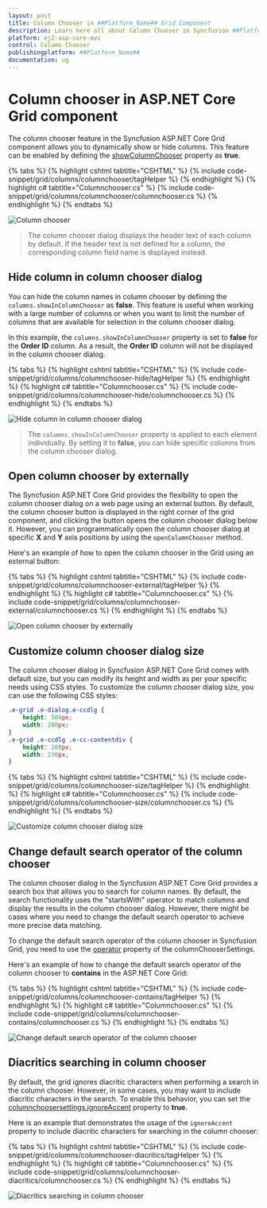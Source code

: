 ```yaml
---
layout: post
title: Column Chooser in ##Platform_Name## Grid Component
description: Learn here all about Column Chooser in Syncfusion ##Platform_Name## Grid component of Syncfusion Essential JS 2 and more.
platform: ej2-asp-core-mvc
control: Column Chooser
publishingplatform: ##Platform_Name##
documentation: ug
---
```


# Column chooser in ASP.NET Core Grid component

The column chooser feature in the Syncfusion ASP.NET Core Grid component allows you to dynamically show or hide columns. This feature can be enabled by defining the [showColumnChooser](https://help.syncfusion.com/cr/aspnetcore-js2/Syncfusion.EJ2.Grids.Grid.html#Syncfusion_EJ2_Grids_Grid_ShowColumnChooser) property as **true**.

{% tabs %}
{% highlight cshtml tabtitle="CSHTML" %}
{% include code-snippet/grid/columns/columnchooser/tagHelper %}
{% endhighlight %}
{% highlight c# tabtitle="Columnchooser.cs" %}
{% include code-snippet/grid/columns/columnchooser/columnchooser.cs %}
{% endhighlight %}
{% endtabs %}

![Column chooser](../images/column-chooser/Colum-chooser.png)

> The column chooser dialog displays the header text of each column by default. If the header text is not defined for a column, the corresponding column field name is displayed instead.

## Hide column in column chooser dialog

You can hide the column names in column chooser by defining the `columns.showInColumnChooser` as **false**. This feature is useful when working with a large number of columns or when you want to limit the number of columns that are available for selection in the column chooser dialog.

In this example, the `columns.showInColumnChooser` property is set to **false** for the **Order ID** column. As a result, the **Order ID** column will not be displayed in the column chooser dialog.

{% tabs %}
{% highlight cshtml tabtitle="CSHTML" %}
{% include code-snippet/grid/columns/columnchooser-hide/tagHelper %}
{% endhighlight %}
{% highlight c# tabtitle="Columnchooser.cs" %}
{% include code-snippet/grid/columns/columnchooser-hide/columnchooser.cs %}
{% endhighlight %}
{% endtabs %}

![Hide column in column chooser dialog](../images/column-chooser/Colum-chooser-hide.png)

>The `columns.showInColumnChooser` property is applied to each <e-grid-column> element individually. By setting it to **false**, you can hide specific columns from the column chooser dialog.

## Open column chooser by externally

The Syncfusion ASP.NET Core Grid provides the flexibility to open the column chooser dialog on a web page using an external button. By default, the column chooser button is displayed in the right corner of the grid component, and clicking the button opens the column chooser dialog below it. However, you can programmatically open the column chooser dialog at specific **X** and **Y** axis positions by using the `openColumnChooser` method.

Here's an example of how to open the column chooser in the Grid using an external button:

{% tabs %}
{% highlight cshtml tabtitle="CSHTML" %}
{% include code-snippet/grid/columns/columnchooser-external/tagHelper %}
{% endhighlight %}
{% highlight c# tabtitle="Columnchooser.cs" %}
{% include code-snippet/grid/columns/columnchooser-external/columnchooser.cs %}
{% endhighlight %}
{% endtabs %}

![Open column chooser by externally](../images/column-chooser/Colum-chooser-external.png)

## Customize column chooser dialog size
	
The column chooser dialog in Syncfusion ASP.NET Core Grid comes with default size, but you can modify its height and width as per your specific needs using CSS styles.
To customize the column chooser dialog size, you can use the following CSS styles:

```css
.e-grid .e-dialog.e-ccdlg {
    height: 500px;
    width: 200px;
}
.e-grid .e-ccdlg .e-cc-contentdiv {
    height: 200px;
    width: 230px;
}
```

{% tabs %}
{% highlight cshtml tabtitle="CSHTML" %}
{% include code-snippet/grid/columns/columnchooser-size/tagHelper %}
{% endhighlight %}
{% highlight c# tabtitle="Columnchooser.cs" %}
{% include code-snippet/grid/columns/columnchooser-size/columnchooser.cs %}
{% endhighlight %}
{% endtabs %}

![Customize column chooser dialog size](../images/column-chooser/Colum-chooser-size.png)

## Change default search operator of the column chooser 

The column chooser dialog in the Syncfusion ASP.NET Core Grid provides a search box that allows you to search for column names. By default, the search functionality uses the "startsWith" operator to match columns and display the results in the column chooser dialog. However, there might be cases where you need to change the default search operator to achieve more precise data matching.

To change the default search operator of the column chooser in Syncfusion Grid, you need to use the [operator](https://help.syncfusion.com/cr/aspnetcore-js2/Syncfusion.EJ2.Grids.GridColumnChooserSettings.html#Syncfusion_EJ2_Grids_GridColumnChooserSettings_Operator) property of the columnChooserSettings.

Here's an example of how to change the default search operator of the column chooser to **contains** in the ASP.NET Core Grid:

{% tabs %}
{% highlight cshtml tabtitle="CSHTML" %}
{% include code-snippet/grid/columns/columnchooser-contains/tagHelper %}
{% endhighlight %}
{% highlight c# tabtitle="Columnchooser.cs" %}
{% include code-snippet/grid/columns/columnchooser-contains/columnchooser.cs %}
{% endhighlight %}
{% endtabs %}

![Change default search operator of the column chooser ](../images/column-chooser/Colum-chooser-contains.png)

## Diacritics searching in column chooser

By default, the grid ignores diacritic characters when performing a search in the column chooser. However, in some cases, you may want to include diacritic characters in the search. To enable this behavior, you can set the [columnchoosersettings.ignoreAccent](https://help.syncfusion.com/cr/aspnetcore-js2/Syncfusion.EJ2.Grids.GridColumnChooserSettings.html#Syncfusion_EJ2_Grids_GridColumnChooserSettings_IgnoreAccent) property to **true**.

Here is an example that demonstrates the usage of the `ignoreAccent` property to include diacritic characters for searching in the column chooser:

{% tabs %}
{% highlight cshtml tabtitle="CSHTML" %}
{% include code-snippet/grid/columns/columnchooser-diacritics/tagHelper %}
{% endhighlight %}
{% highlight c# tabtitle="Columnchooser.cs" %}
{% include code-snippet/grid/columns/columnchooser-diacritics/columnchooser.cs %}
{% endhighlight %}
{% endtabs %}

![Diacritics searching in column chooser](../images/columns/Column-headertext.png)
